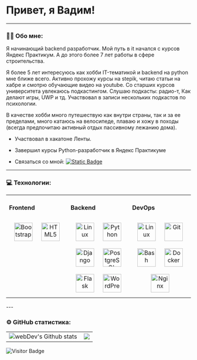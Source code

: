 # Привет, я Вадим!

---

### :man_technologist: Обо мне:

Я начинающий backend разработчик. Мой путь в it начался с курсов Яндекс Практикум. А до этого более 7 лет работы в сфере строительства.

Я более 5 лет интересуюсь как хобби IT-тематикой и backend на python мне ближе всего. Активно прохожу курсы на stepik, читаю статьи на хабре и смотрю обучающие видео на youtube. Со старших курсов университета увлекаюсь подкастингом. Слушаю подкасты: радио-т, Как делают игры, UWP и тд. Участвовал в записи нескольких подкастов по психологии.

В качестве хобби много путешествую как внутри страны, так и за ее пределами, много катаюсь на велосипеде, плаваю и хожу в походы (всегда предпочитаю активный отдых пассивному лежанию дома).


- Участвовал в хакатоне Ленты.

- Завершил курсы Python-разработчик в Яндекс Практикуме

- Связаться со мной: [![Static Badge](https://img.shields.io/badge/%40VadimKurotkin-blue?logo=telegram)](https://t.me/vadimkurotkin)


---

### 💻 Технологии:
 
<table><tr><td valign="top" width="33%">



#### Frontend  
<div align="center">  
<a href="https://getbootstrap.com/docs/3.4/javascript/" target="_blank"><img style="margin: 10px" src="https://profilinator.rishav.dev/skills-assets/bootstrap-plain.svg" alt="Bootstrap" height="50" /></a>  
<a href="https://en.wikipedia.org/wiki/HTML5" target="_blank"><img style="margin: 10px" src="https://profilinator.rishav.dev/skills-assets/html5-original-wordmark.svg" alt="HTML5" height="50" /></a>  
</div>

</td><td valign="top" width="33%">



#### Backend  
<div align="center">  
<a href="https://www.linux.org/" target="_blank"><img style="margin: 10px" src="https://profilinator.rishav.dev/skills-assets/linux-original.svg" alt="Linux" height="50" /></a>  
<a href="https://www.python.org/" target="_blank"><img style="margin: 10px" src="https://profilinator.rishav.dev/skills-assets/python-original.svg" alt="Python" height="50" /></a>  
<a href="https://www.djangoproject.com/" target="_blank"><img style="margin: 10px" src="https://profilinator.rishav.dev/skills-assets/django-original.svg" alt="Django" height="50" /></a>  
<a href="https://www.postgresql.org/" target="_blank"><img style="margin: 10px" src="https://profilinator.rishav.dev/skills-assets/postgresql-original-wordmark.svg" alt="PostgreSQL" height="50" /></a>  
<a href="https://flask.palletsprojects.com/" target="_blank"><img style="margin: 10px" src="https://profilinator.rishav.dev/skills-assets/flask.png" alt="Flask" height="50" /></a>  
<a href="https://wordpress.com/" target="_blank"><img style="margin: 10px" src="https://profilinator.rishav.dev/skills-assets/wordpress.png" alt="WordPress" height="50" /></a>  
</div>

</td><td valign="top" width="33%">



#### DevOps  
<div align="center">  
<a href="https://www.linux.org/" target="_blank"><img style="margin: 10px" src="https://profilinator.rishav.dev/skills-assets/linux-original.svg" alt="Linux" height="50" /></a>  
<a href="https://github.com/" target="_blank"><img style="margin: 10px" src="https://profilinator.rishav.dev/skills-assets/git-scm-icon.svg" alt="Git" height="50" /></a>  
<a href="https://www.gnu.org/software/bash/" target="_blank"><img style="margin: 10px" src="https://profilinator.rishav.dev/skills-assets/gnu_bash-icon.svg" alt="Bash" height="50" /></a>  
<a href="https://www.docker.com/" target="_blank"><img style="margin: 10px" src="https://profilinator.rishav.dev/skills-assets/docker-original-wordmark.svg" alt="Docker" height="50" /></a>  
<a href="https://www.nginx.com/" target="_blank"><img style="margin: 10px" src="https://profilinator.rishav.dev/skills-assets/nginx-original.svg" alt="Nginx" height="50" /></a>  
</div>

</td></tr></table>  
---


### ⚙️ GitHub статистика:

<table>
  <tr>
    <td>
      <img align="left" src="http://github-readme-streak-stats.herokuapp.com?user=kvadimas&theme=light&background=ffff" alt="webDev's Github stats" />
    </td>
    <td>
      <img src="https://github-readme-stats.vercel.app/api?username=kvadimas&show_icons=true&count_private=true&hide_border=true" align="center" />
    </td>
  </tr>
</table>

![Visitor Badge](https://visitor-badge.laobi.icu/badge?page_id=kvadimas)
